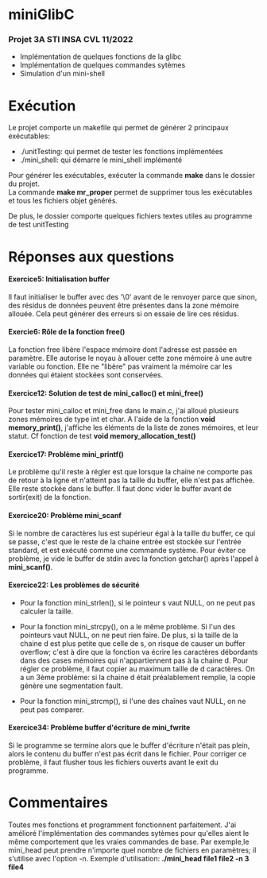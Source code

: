 # miniGlibC
<h3>Projet 3A STI INSA CVL 11/2022</h3>

<ul>
<li>Implémentation de quelques fonctions de la glibc</li>
<li>Implémentation de quelques commandes sytèmes</li>
<li>Simulation d'un mini-shell</li>
</ul>

# Exécution
<p>Le projet comporte un makefile qui permet de générer 2 principaux exécutables:</p>
<ul>
<li>./unitTesting: qui permet de tester les fonctions implémentées</li>
<li>./mini_shell: qui démarre le mini_shell implémenté</li>
</ul>


<p>Pour générer les exécutables, exécuter la commande <strong>make</strong> dans le dossier du projet.<br>
La commande <strong>make mr_proper</strong> permet de supprimer tous les exécutables et tous les fichiers objet générés.
</p>
<p>De plus, le dossier comporte quelques fichiers textes utiles au programme de test unitTesting</p>

# Réponses aux questions
<h4>Exercice5: Initialisation buffer</h4>
<p>Il faut initialiser le buffer avec des '\0' avant de le renvoyer parce que sinon, des résidus de données peuvent être présentes dans la zone mémoire allouée. Cela peut générer des erreurs si on essaie de lire ces résidus.</p>

<h4>Exercie6: Rôle de la fonction <strong>free()</strong></h4>
<p>La fonction free libère l'espace mémoire dont l'adresse est passée en paramètre. Elle autorise le noyau à allouer cette zone mémoire à une autre variable ou fonction.
Elle ne "libère" pas vraiment la mémoire car les données qui étaient stockées sont conservées.</p>

<h4>Exercice12: Solution de test de <strong>mini_calloc() et mini_free()</strong></h4> 
<p>Pour tester mini_calloc et mini_free dans le main.c, j'ai alloué plusieurs zones mémoires de type int et char. A l'aide de la fonction <strong>void memory_print()</strong>, j'affiche les éléments de la liste de zones mémoires, et leur statut.
Cf fonction de test <strong>void memory_allocation_test()</strong>
</p>

<h4>Exercice17: Problème mini_printf()</h4>
<p>Le problème qu'il reste à régler est que lorsque la chaine ne comporte pas de retour à la ligne et n'atteint pas la taille du buffer, elle n'est pas affichée. Elle reste stockée dans le buffer. Il faut donc vider le buffer avant de sortir(exit) de la fonction.</p>

<h4>Exercice20: Problème mini_scanf</h4>
<p>Si le nombre de caractères lus est supérieur égal à la taille du buffer, ce qui se passe, c'est que le reste de la chaine entrée est stockée sur l'entrée standard, et est exécuté comme une commande système.
Pour éviter ce problème, je vide le buffer de stdin avec la fonction getchar() après l'appel à <strong>mini_scanf()</strong>.</p>


<h4>Exercice22: Les problèmes de sécurité</h4>
<ul>
<li><p>Pour la fonction mini_strlen(), si le pointeur s vaut NULL, on ne peut pas calculer la taille.</p></li>

<li><p>Pour la fonction mini_strcpy(), on a le même problème. Si l'un des pointeurs vaut NULL, on ne peut rien faire.
De plus, si la taille de la chaine d est plus petite que celle de s, on risque de causer un buffer overflow; c'est à dire que la fonction va écrire les caractères débordants dans des cases mémoires qui n'appartiennent pas à la chaine d.
Pour régler ce problème, il faut copier au maximum taille de d caractères.
On a un 3ème problème: si la chaine d était préalablement remplie, la copie génère une segmentation fault.</p>
</li>
<li>Pour la fonction mini_strcmp(), si l'une des chaînes vaut NULL, on ne peut pas comparer.</li>
</ul>

<h4>Exercice34: Problème buffer d'écriture de mini_fwrite</h4>
<p>Si le programme se termine alors que le buffer d'écriture n'était pas plein, alors le contenu du buffer n'est pas écrit dans le fichier.
Pour corriger ce problème, il faut flusher tous les fichiers ouverts avant le exit du programme.</p>


# Commentaires
<p>Toutes mes fonctions et programment fonctionnent parfaitement.
J'ai amélioré l'implémentation des commandes sytèmes pour qu'elles aient le même comportement que les vraies commandes de base.
Par exemple,le mini_head peut prendre n'importe quel nombre de fichiers en paramètres; il s'utilise avec l'option -n.
Exemple d'utilisation: <strong>./mini_head file1 file2 -n 3 file4</strong>
</p>
